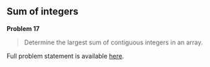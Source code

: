 Sum of integers
---------------

**Problem 17**

> Determine the largest sum of contiguous integers in an array.

Full problem statement is available [here][mirror].

[mirror]: https://github.com/rdtsc/codeeval-problem-statements/tree/master/moderate/017-sum-of-integers/
          "View Problem Statement Mirror"
